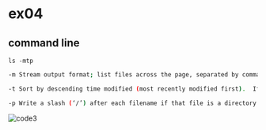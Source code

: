 # ex04  

## command line  

`ls -mtp`  

```bash
-m Stream output format; list files across the page, separated by commas.  

-t Sort by descending time modified (most recently modified first).  If two files have the same modification timestamp, sort their names in ascending lexicographical order.  The -r option reverses both of these sort orders.  

-p Write a slash (‘/’) after each filename if that file is a directory.
```  

![code3](https://github.com/seaboie/flutter_trick/assets/96678854/c1d20c5d-a494-4c50-aa6c-e79af795065b)  

